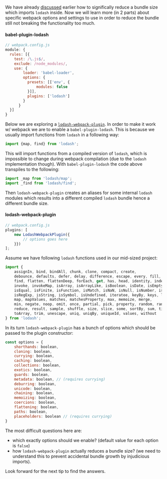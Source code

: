 We have already [discussed][1] earlier how to significally reduce a bundle size which imports `lodash` inside. Now we will learn more (in 2 parts) about specific webpack options and settings to use in order to reduce the bundle still not breaking the functionality too much.

#### babel-plugin-lodash

```js
// webpack.config.js
module: {
  rules: [{
    test: /\.js$/,
    exclude: /node_modules/,
    use: {
        loader: 'babel-loader',
        options: {
          presets: [['env', {
              modules: false
          }]],
          plugins: ['lodash']
        }
      }
  }]
}
```

Below we are exploring a [`lodash-webpack-plugin`][3]. In order to make it work w/ webpack we are to enable a `babel-plugin-lodash`. This is because we usually import functions from `lodash` in a following way:

```js
import {map, find} from 'lodash';
```

This will import functions from a compiled version of `lodash`, which is impossible to change during webpack compilation (due to the `lodash` implementation though). With `babel-plugin-lodash` the code above transpiles to the following:

```js
import _map from 'lodash/map';
import _find from 'lodash/find';
```

Then `lodash-webpack-plugin` creates an aliases for some internal `lodash` modules which results into a different compiled `lodash` bundle hence a different bundle size.

#### lodash-webpack-plugin

```js
// webpack.config.js
plugins: [
    new LodashWebpackPlugin({
        // options goes here
    }})
];
```

Assume we have following `lodash` functions used in our mid-sized project:

```js
import {
    assignIn, bind, bindAll, chunk, clone, compact, create,
    debounce, defaults, defer, delay, difference, escape, every, fill, filter,
    find, flatten, flattenDeep, forEach, get, has, head, identity, indexOf,
    invoke, invokeMap, isArray, isArrayLike, isBoolean, isDate, isEmpty,
    isEqual, isFinite, isFunction, isMatch, isNaN, isNull, isNumber, isObject,
    isRegExp, isString, isSymbol, isUndefined, iteratee, keyBy, keys, last,
    map, mapValues, matches, matchesProperty, max, memoize, merge,
    min, negate, noop, omit, once, partial, pick, property, random, range,
    reduce, result, sample, shuffle, size, slice, some, sortBy, sum, times,
    toArray, trim, unescape, uniq, uniqBy, uniqueId, values, without
} from 'lodash';
```

In its turn `lodash-webpack-plugin` has a bunch of options which should be passed to the plugin constructor:

```js
const options = {
    shorthands: boolean,
    cloning: boolean,
    currying: boolean,
    caching: boolean,
    collections: boolean,
    exotics: boolean,
    guards: boolean,
    metadata: boolean, // (requires currying)
    deburring: boolean,
    unicode: boolean,
    chaining: boolean,
    memoizing: boolean,
    coercions: boolean,
    flattening: boolean,
    paths: boolean,
    placeholders: boolean // (requires currying)
}
```

The most difficult questions here are:
- which exactly options should we enable? (default value for each option is `false`) 
- how `lodash-webpack-plugin` actually reduces a bundle size? (we need to understand this to prevent accidental bundle growth by injudicious imports). 

Look forward for the next tip to find the answers.

[1]: https://github.com/jakwuh/dailytip/blob/master/tips/15-08-2017/Readme.md
[2]: https://github.com/jakwuh/dailytip/blob/master/tips/21-08-2017/
[3]: https://www.npmjs.com/package/lodash-webpack-plugin
